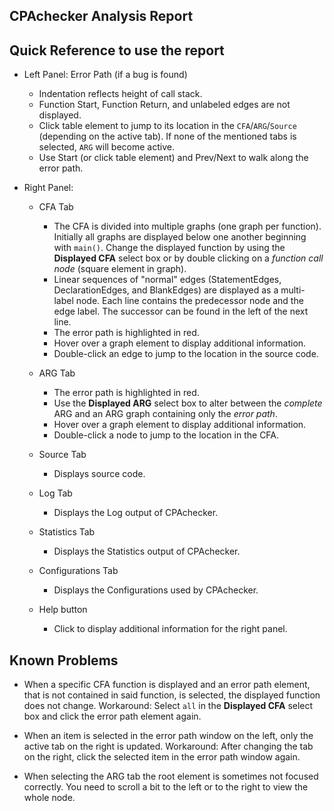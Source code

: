 CPAchecker Analysis Report
--------------------------

Quick Reference to use the report
---------------------------------

  - Left Panel: Error Path (if a bug is found)

     - Indentation reflects height of call stack.
     - Function Start, Function Return, and unlabeled edges are not displayed.
     - Click table element to jump to its location in the `CFA`/`ARG`/`Source` (depending on the active tab).
        If none of the mentioned tabs is selected, `ARG` will become active.
     - Use Start (or click table element) and Prev/Next to walk along the error path.
     

  - Right Panel:

    - CFA Tab

      - The CFA is divided into multiple graphs (one graph per function).
         Initially all graphs are displayed below one another beginning with `main()`.
         Change the displayed function by using the **Displayed CFA** select box or
         by double clicking on a *function call node* (square element in graph).
      - Linear sequences of "normal" edges (StatementEdges, DeclarationEdges, and BlankEdges)
         are displayed as a multi-label node. Each line contains the predecessor node and the edge label. 
         The successor can be found in the left of the next line.
      - The error path is highlighted in red.
      - Hover over a graph element to display additional information.
      - Double-click an edge to jump to the location in the source code.

    - ARG Tab

      - The error path is highlighted in red.
      - Use the **Displayed ARG** select box to alter between the *complete* ARG and 
        an ARG graph containing only the *error path*.
      - Hover over a graph element to display additional information.
      - Double-click a node to jump to the location in the CFA.

    - Source Tab

      - Displays source code.

    - Log Tab

      - Displays the Log output of CPAchecker.
      
    - Statistics Tab

      - Displays the Statistics output of CPAchecker.

    - Configurations Tab

      - Displays the Configurations used by CPAchecker.

    - Help button

      - Click to display additional information for the right panel.


Known Problems
--------------

  - When a specific CFA function is displayed and an error path element, that is not contained in said function, is selected, the displayed function does not change.
     Workaround: Select `all` in the **Displayed CFA** select box and click the error path element again.

  - When an item is selected in the error path window on the left, only the active tab on the right is updated.
     Workaround: After changing the tab on the right, click the selected item in the error path window again.

  - When selecting the ARG tab the root element is sometimes not focused correctly. You need to scroll a bit to the left or to the right to view the whole node.
